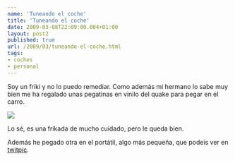 ```yaml
---
name: 'Tuneando el coche'
title: 'Tuneando el coche'
date: 2009-03-08T22:09:00.004+01:00
layout: post2
published: true
url: /2009/03/tuneando-el-coche.html
tags: 
- coches
- personal
---
```


Soy un friki y no lo puedo remediar. Como además mi hermano lo sabe muy bien me ha regalado unas pegatinas en vinilo del quake para pegar en el carro.  
  
[![](http://1.bp.blogspot.com/_XzuP3e63Ok8/SbQ3I7WbhRI/AAAAAAAABgI/ug_6MxCrs9U/s320/coche_quake.jpg)](http://1.bp.blogspot.com/_XzuP3e63Ok8/SbQ3I7WbhRI/AAAAAAAABgI/ug_6MxCrs9U/s1600-h/coche_quake.jpg)  
  
Lo sé, es una frikada de mucho cuidado, pero le queda bien.  
  
Además he pegado otra en el portátil, algo más pequeña, que podeis ver en [twitpic](http://twitpic.com/1v8dz).